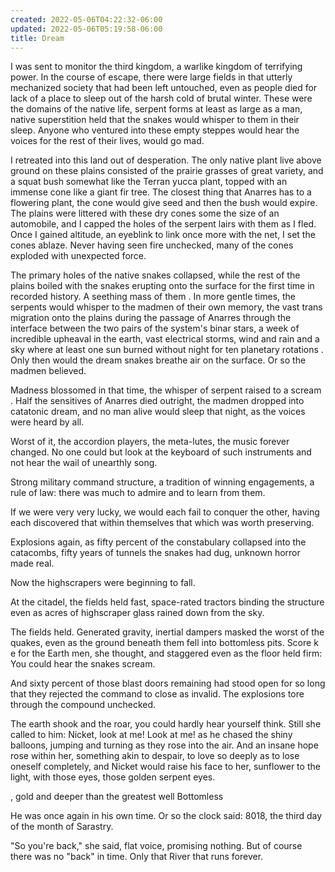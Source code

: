 ```yaml
---
created: 2022-05-06T04:22:32-06:00
updated: 2022-05-06T05:19:58-06:00
title: Dream
---
```


I was sent to monitor the third kingdom, a warlike kingdom of terrifying power. In the course of escape, there were large fields in that utterly mechanized society that had been left untouched, even as people died for lack of a place to sleep out of the harsh cold of brutal winter. These were the domains of the native life, serpent forms at least as large as a man, native superstition held that the snakes would whisper to them in their sleep. Anyone who ventured into these empty steppes would hear the voices for the rest of their lives, would go mad.

I retreated into this land out of desperation. The only native plant live above ground on these plains consisted of the prairie grasses of great variety, and a squat bush somewhat like the Terran yucca plant, topped with an immense cone like a giant fir tree. The closest thing that Anarres has to a flowering plant, the cone would give seed and then the bush would expire. The plains were littered with these dry cones some the size of an automobile, and I capped the holes of the serpent lairs with them as I fled. Once I gained altitude, an eyeblink to link once more with the net, I set the cones ablaze. Never having seen fire unchecked, many of the cones exploded with unexpected force. 

The primary holes of the native snakes collapsed, while the rest of the plains boiled with the snakes erupting onto the surface for the first time in recorded history. A seething mass of them .  In more gentle times, the serpents would whisper to the madmen of their own memory, the vast trans migration onto the plains during the passage of Anarres through the interface between the two pairs of the system's binar stars, a week of incredible upheaval in the earth, vast electrical storms, wind and rain and a sky where at least one sun burned without night for ten planetary rotations . Only then would the dream snakes breathe air on the surface. Or so the madmen believed.

Madness blossomed in that time, the whisper of serpent raised to a scream . Half the sensitives of Anarres died outright, the madmen dropped into catatonic dream, and no man alive would sleep that night, as the voices were heard by all.

Worst of it, the accordion players, the meta-lutes, the music forever changed. No one could but look at the keyboard of such instruments and not hear the wail of unearthly song.

Strong military command structure, a tradition of winning engagements, a rule of law: there was much to admire and to learn from them.

If we were very very lucky, we would each fail to conquer the other, having each discovered that within themselves that which was worth preserving.


Explosions again, as fifty percent of the constabulary collapsed into the catacombs, fifty years of tunnels the snakes had dug, unknown horror made real. 

Now the highscrapers were beginning to fall.

At the citadel, the fields held fast, space-rated tractors binding the structure even as acres of highscraper glass rained down from the sky.

The fields held. Generated gravity, inertial dampers masked the worst of the quakes, even as the ground beneath them fell into bottomless pits. Score k e for the Earth men, she thought, and staggered even as the floor held firm: You could hear the snakes scream.

And sixty percent of those blast doors remaining had stood open for so long that they rejected the command to close as invalid. The explosions tore through the compound unchecked.


The earth shook and the roar, you could hardly hear yourself think. Still she called to him: Nicket, look at me! Look at me! as he chased the shiny balloons, jumping and turning as they rose into the air. And an insane hope rose within her, something akin to despair, to love so deeply as to lose oneself completely, and Nicket would raise his face to her, sunflower to the light, with those eyes, those golden serpent eyes.

, gold and deeper than the greatest well
Bottomless 


He was once again in his own time. Or so the clock said: 8018, the third day of the month of Sarastry.

"So you're back," she said, flat voice, promising nothing. But of course there was no "back" in time. Only that River that runs forever.
